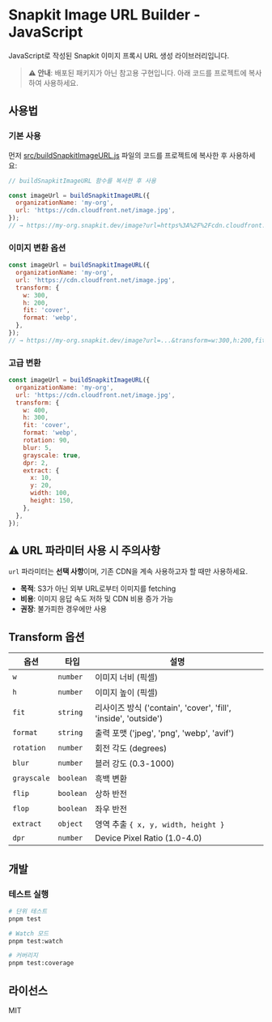 # Snapkit Image URL Builder - JavaScript

JavaScript로 작성된 Snapkit 이미지 프록시 URL 생성 라이브러리입니다.

> **⚠️ 안내**: 배포된 패키지가 아닌 참고용 구현입니다. 아래 코드를 프로젝트에 복사하여 사용하세요.

## 사용법

### 기본 사용

먼저 [src/buildSnapkitImageURL.js](src/buildSnapkitImageURL.js) 파일의 코드를 프로젝트에 복사한 후 사용하세요:

```javascript
// buildSnapkitImageURL 함수를 복사한 후 사용

const imageUrl = buildSnapkitImageURL({
  organizationName: 'my-org',
  url: 'https://cdn.cloudfront.net/image.jpg',
});
// → https://my-org.snapkit.dev/image?url=https%3A%2F%2Fcdn.cloudfront.net%2Fimage.jpg
```

### 이미지 변환 옵션

```javascript
const imageUrl = buildSnapkitImageURL({
  organizationName: 'my-org',
  url: 'https://cdn.cloudfront.net/image.jpg',
  transform: {
    w: 300,
    h: 200,
    fit: 'cover',
    format: 'webp',
  },
});
// → https://my-org.snapkit.dev/image?url=...&transform=w:300,h:200,fit:cover,format:webp
```

### 고급 변환

```javascript
const imageUrl = buildSnapkitImageURL({
  organizationName: 'my-org',
  url: 'https://cdn.cloudfront.net/image.jpg',
  transform: {
    w: 400,
    h: 300,
    fit: 'cover',
    format: 'webp',
    rotation: 90,
    blur: 5,
    grayscale: true,
    dpr: 2,
    extract: {
      x: 10,
      y: 20,
      width: 100,
      height: 150,
    },
  },
});
```

## ⚠️ URL 파라미터 사용 시 주의사항

`url` 파라미터는 **선택 사항**이며, 기존 CDN을 계속 사용하고자 할 때만 사용하세요.

- **목적**: S3가 아닌 외부 URL로부터 이미지를 fetching
- **비용**: 이미지 응답 속도 저하 및 CDN 비용 증가 가능
- **권장**: 불가피한 경우에만 사용

## Transform 옵션

| 옵션 | 타입 | 설명 |
|------|------|------|
| `w` | `number` | 이미지 너비 (픽셀) |
| `h` | `number` | 이미지 높이 (픽셀) |
| `fit` | `string` | 리사이즈 방식 ('contain', 'cover', 'fill', 'inside', 'outside') |
| `format` | `string` | 출력 포맷 ('jpeg', 'png', 'webp', 'avif') |
| `rotation` | `number` | 회전 각도 (degrees) |
| `blur` | `number` | 블러 강도 (0.3-1000) |
| `grayscale` | `boolean` | 흑백 변환 |
| `flip` | `boolean` | 상하 반전 |
| `flop` | `boolean` | 좌우 반전 |
| `extract` | `object` | 영역 추출 `{ x, y, width, height }` |
| `dpr` | `number` | Device Pixel Ratio (1.0-4.0) |

## 개발

### 테스트 실행

```bash
# 단위 테스트
pnpm test

# Watch 모드
pnpm test:watch

# 커버리지
pnpm test:coverage
```

## 라이선스

MIT
